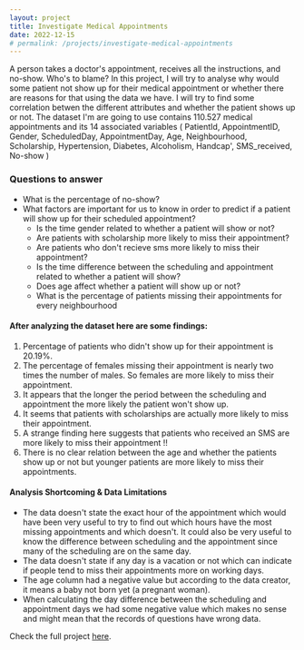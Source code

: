 ```yaml
---
layout: project
title: Investigate Medical Appointments
date: 2022-12-15
# permalink: /projects/investigate-medical-appointments
---
```


A person takes a doctor's appointment, receives all the instructions, and no-show. Who's to blame?
In this project, I will try to analyse why would some patient not show up for their medical appointment or whether there are reasons for that using the data we have. I will try to find some correlation betwen the different attributes and whether the patient shows up or not. The dataset I'm are going to use contains 110.527 medical appointments and its 14 associated variables ( PatientId, AppointmentID, Gender, ScheduledDay, AppointmentDay, Age, Neighbourhood, Scholarship, Hypertension, Diabetes, Alcoholism, Handcap', SMS_received, No-show )

### Questions to answer

*   What is the percentage of no-show?
*   What factors are important for us to know in order to predict if a patient will show up for their scheduled appointment?
    *   Is the time gender related to whether a patient will show or not?
    *   Are patients with scholarship more likely to miss their appointment?
    *   Are patients who don't recieve sms more likely to miss their appointment?
    *   Is the time difference between the scheduling and appointment related to whether a patient will show?
    *   Does age affect whether a patient will show up or not?
    *   What is the percentage of patients missing their appointments for every neighbourhood

#### After analyzing the dataset here are some findings:

1.  Percentage of patients who didn't show up for their appointment is 20.19%.
2.  The percentage of females missing their appointment is nearly two times the number of males. So females are more likely to miss their appointment.
3.  It appears that the longer the period between the scheduling and appointment the more likely the patient won't show up.
4.  It seems that patients with scholarships are actually more likely to miss their appointment.
5.  A strange finding here suggests that patients who received an SMS are more likely to miss their appointment !!
6.  There is no clear relation between the age and whether the patients show up or not but younger patients are more likely to miss their appointments.

#### Analysis Shortcoming & Data Limitations

*   The data doesn't state the exact hour of the appointment which would have been very useful to try to find out which hours have the most missing appointments and which doesn't. It could also be very useful to know the difference between scheduling and the appointment since many of the scheduling are on the same day.
*   The data doesn't state if any day is a vacation or not which can indicate if people tend to miss their appointments more on working days.
*   The age column had a negative value but according to the data creator, it means a baby not born yet (a pregnant woman).
*   When calculating the day difference between the scheduling and appointment days we had some negative value which makes no sense and might mean that the records of questions have wrong data.

Check the full project [here](https://nbviewer.org/github/zeidombo/investigate-medical-appointment/blob/master/investigate_medical_appointment.ipynb).